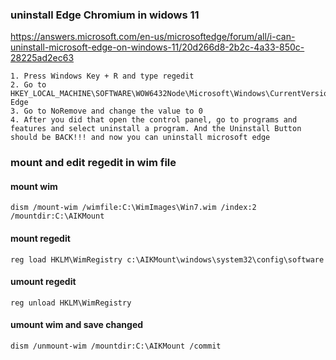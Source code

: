 ### uninstall Edge Chromium in widows 11
https://answers.microsoft.com/en-us/microsoftedge/forum/all/i-can-uninstall-microsoft-edge-on-windows-11/20d266d8-2b2c-4a33-850c-28225ad2ec63
```
1. Press Windows Key + R and type regedit
2. Go to HKEY_LOCAL_MACHINE\SOFTWARE\WOW6432Node\Microsoft\Windows\CurrentVersion\Uninstall\Microsoft Edge
3. Go to NoRemove and change the value to 0
4. After you did that open the control panel, go to programs and features and select uninstall a program. And the Uninstall Button should be BACK!!! and now you can uninstall microsoft edge
```
### mount and edit regedit in wim file
#### mount wim
```
dism /mount-wim /wimfile:C:\WimImages\Win7.wim /index:2 /mountdir:C:\AIKMount
```
#### mount regedit
```
reg load HKLM\WimRegistry c:\AIKMount\windows\system32\config\software
```
#### umount regedit
```
reg unload HKLM\WimRegistry
```
#### umount wim and save changed
```
dism /unmount-wim /mountdir:C:\AIKMount /commit
```
